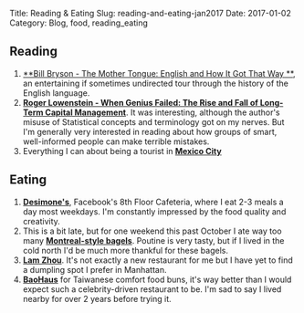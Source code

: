 Title: Reading & Eating
Slug: reading-and-eating-jan2017
Date: 2017-01-02
Category: Blog, food, reading_eating

## Reading
1. [**Bill Bryson - The Mother Tongue: English and How It Got That Way
**](http://www.goodreads.com/book/show/29.The_Mother_Tongue), an entertaining if sometimes undirected tour through the history of the English language.
2. [**Roger Lowenstein - When Genius Failed: The Rise and Fall of Long-Term Capital Management**](http://www.goodreads.com/book/show/10669.When_Genius_Failed). It was interesting, although the author's misuse of Statistical concepts and terminology got on my nerves. But I'm generally very interested in reading about how groups of smart, well-informed people can make terrible mistakes.
3. Everything I can about being a tourist in [**Mexico City**](http://www.nytimes.com/2016/12/28/travel/mexico-city-culture-childhood-new-awakening.htm)

## Eating
1. [**Desimone's**](https://www.facebook.com/Desimones-889818314369989/), Facebook's 8th Floor Cafeteria, where I eat 2-3 meals a day most weekdays. I'm constantly impressed by the food quality and creativity.
2. This is a bit late, but for one weekend this past October I ate way too many [**Montreal-style bagels**](https://www.yelp.com/biz/fairmount-bagel-bakery-inc-montr%C3%A9al-2). Poutine is very tasty, but if I lived in the cold north I'd be much more thankful for these bagels.
3. [**Lam Zhou**](https://www.yelp.com/biz/lam-zhou-handmade-noodle-new-york-2). It's not exactly a new restaurant for me but I have yet to find a dumpling spot I prefer in Manhattan.
4. [**BaoHaus**](https://www.yelp.com/biz/baohaus-new-york-2) for Taiwanese comfort food buns, it's way better than I would expect such a celebrity-driven restaurant to be. I'm sad to say I lived nearby for over 2 years before trying it.

